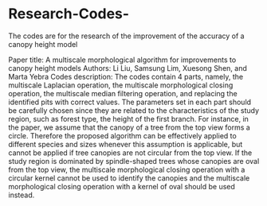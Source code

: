 # Research-Codes-
The codes are for the research of the improvement of the accuracy of a canopy height model

Paper title: A multiscale morphological algorithm for improvements to canopy height models
Authors: Li Liu, Samsung Lim, Xuesong Shen, and Marta Yebra
Codes description: The codes contain 4 parts, namely, the multiscale Laplacian operation, the multiscale morphological closing operation, the multiscale median filtering operation, and replacing the identified pits with correct values. The parameters set in each part should be carefully chosen since they are related to the characteristics of the study region, such as forest type, the height of the first branch. For instance, in the paper, we assume that the canopy of a tree from the top view forms a circle. Therefore the proposed algorithm can be effectively applied to different species and sizes whenever this assumption is applicable, but cannot be applied if tree canopies are not circular from the top view. If the study region is dominated by spindle-shaped trees whose canopies are oval from the top view, the multiscale morphological closing operation with a circular kernel cannot be used to identify the canopies and the multiscale morphological closing operation with a kernel of oval should be used instead. 
